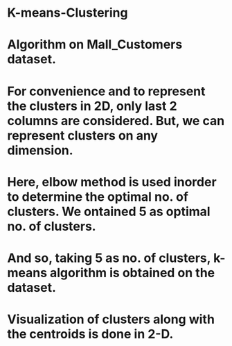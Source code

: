 # K-means-Clustering
# Algorithm on Mall_Customers dataset.
# For convenience and to represent the clusters in 2D, only last 2 columns are considered. But, we can represent clusters on any dimension.
# Here, elbow method is used inorder to determine the optimal no. of clusters. We ontained 5 as optimal no. of clusters.
# And so, taking 5 as no. of clusters, k-means algorithm is obtained on the dataset.
# Visualization of clusters along with the centroids is done in 2-D. 
